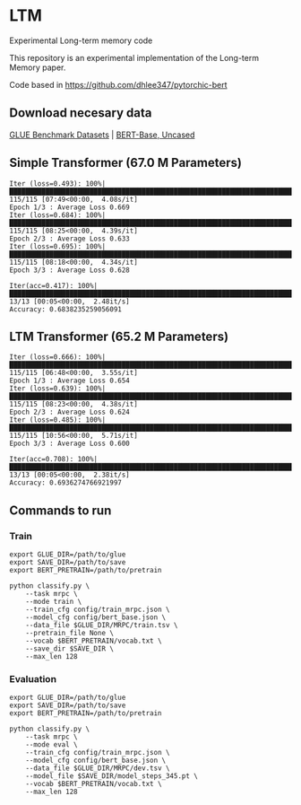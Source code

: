 # LTM
Experimental Long-term memory code

This repository is an experimental implementation of the Long-term Memory paper.

Code based in https://github.com/dhlee347/pytorchic-bert

Download necesary data
-------------------------------------

[GLUE Benchmark Datasets](https://github.com/nyu-mll/GLUE-baselines) | [BERT-Base, Uncased](https://storage.googleapis.com/bert_models/2018_10_18/uncased_L-12_H-768_A-12.zip)

Simple Transformer (67.0 M Parameters)
-------------------------------------

```
Iter (loss=0.493): 100%|█████████████████████████████████████████████████████████████████████████████████████████████████████████████████████████████████████████████████| 115/115 [07:49<00:00,  4.08s/it]
Epoch 1/3 : Average Loss 0.669
Iter (loss=0.684): 100%|█████████████████████████████████████████████████████████████████████████████████████████████████████████████████████████████████████████████████| 115/115 [08:25<00:00,  4.39s/it] 
Epoch 2/3 : Average Loss 0.633
Iter (loss=0.695): 100%|█████████████████████████████████████████████████████████████████████████████████████████████████████████████████████████████████████████████████| 115/115 [08:18<00:00,  4.34s/it] 
Epoch 3/3 : Average Loss 0.628
```

```
Iter(acc=0.417): 100%|█████████████████████████████████████████████████████████████████████████████████████████████████████████████████████████████████████████████████████| 13/13 [00:05<00:00,  2.48it/s]
Accuracy: 0.6838235259056091
```

LTM Transformer (65.2 M Parameters)
-------------------------------------
```
Iter (loss=0.666): 100%|██████████████████████████████████████████████████████████████████████████████████████████████████████████████████████████████| 115/115 [06:48<00:00,  3.55s/it]
Epoch 1/3 : Average Loss 0.654
Iter (loss=0.639): 100%|██████████████████████████████████████████████████████████████████████████████████████████████████████████████████████████████| 115/115 [08:23<00:00,  4.38s/it] 
Epoch 2/3 : Average Loss 0.624
Iter (loss=0.485): 100%|██████████████████████████████████████████████████████████████████████████████████████████████████████████████████████████████| 115/115 [10:56<00:00,  5.71s/it] 
Epoch 3/3 : Average Loss 0.600
```

```
Iter(acc=0.708): 100%|██████████████████████████████████████████████████████████████████████████████████████████████████████████████████████████████████| 13/13 [00:05<00:00,  2.38it/s]
Accuracy: 0.6936274766921997
```

Commands to run
-------------------------------------

### Train

```
export GLUE_DIR=/path/to/glue
export SAVE_DIR=/path/to/save
export BERT_PRETRAIN=/path/to/pretrain

python classify.py \
    --task mrpc \
    --mode train \
    --train_cfg config/train_mrpc.json \
    --model_cfg config/bert_base.json \
    --data_file $GLUE_DIR/MRPC/train.tsv \
    --pretrain_file None \
    --vocab $BERT_PRETRAIN/vocab.txt \
    --save_dir $SAVE_DIR \
    --max_len 128
```

### Evaluation

```
export GLUE_DIR=/path/to/glue
export SAVE_DIR=/path/to/save
export BERT_PRETRAIN=/path/to/pretrain

python classify.py \
    --task mrpc \
    --mode eval \
    --train_cfg config/train_mrpc.json \
    --model_cfg config/bert_base.json \
    --data_file $GLUE_DIR/MRPC/dev.tsv \
    --model_file $SAVE_DIR/model_steps_345.pt \
    --vocab $BERT_PRETRAIN/vocab.txt \
    --max_len 128
```
